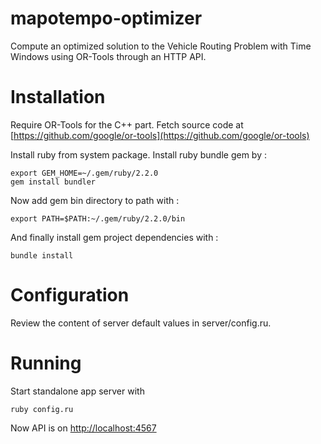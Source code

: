 mapotempo-optimizer
===================

Compute an optimized solution to the Vehicle Routing Problem with Time Windows using OR-Tools through an HTTP API.

Installation
============

Require OR-Tools for the C++ part. Fetch source code at [https://github.com/google/or-tools](https://github.com/google/or-tools)

Install ruby from system package.
Install ruby bundle gem by :

    export GEM_HOME=~/.gem/ruby/2.2.0
    gem install bundler

Now add gem bin directory to path with :

    export PATH=$PATH:~/.gem/ruby/2.2.0/bin

And finally install gem project dependencies with :

    bundle install

Configuration
=============

Review the content of server default values in server/config.ru.

Running
=======

Start standalone app server with

    ruby config.ru

Now API is on [http://localhost:4567](http://localhost:4567)
